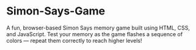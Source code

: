 # Simon-Says-Game
A fun, browser-based Simon Says memory game built using HTML, CSS, and JavaScript. Test your memory as the game flashes a sequence of colors — repeat them correctly to reach higher levels!
